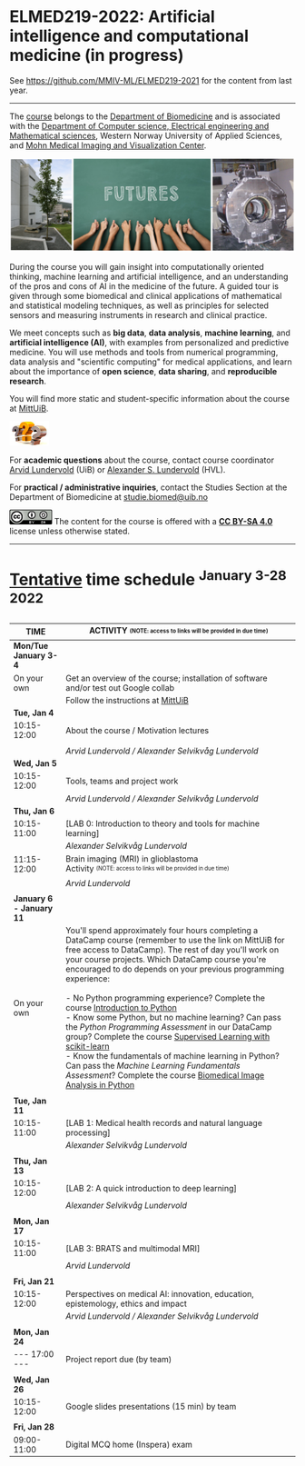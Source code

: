 # ELMED219-2022: Artificial intelligence and computational medicine (in progress)

See https://github.com/MMIV-ML/ELMED219-2021 for the content from last year.

--------

The [course](https://www.uib.no/en/course/ELMED219) belongs to the [Department of Biomedicine](https://www.uib.no/biomedisin) and is associated with the [Department of Computer science, Electrical engineering and Mathematical sciences](https://www.hvl.no/en/about/management/faculty-of-engineering-and-science/department-of-computer-science-electrical-engineering-and-mathematical-sciences-ny-side), Western Norway University of Applied Sciences, and [Mohn Medical Imaging and Visualization Center](https://mmiv.no/).

<img src="./assets/elmed219_logo.png" width="700"> <br>


During the course you will gain insight into computationally oriented thinking, machine learning and artificial intelligence, and an understanding of the pros and cons of AI in the medicine of the future. A guided tour is given through some biomedical and clinical applications of mathematical and statistical modeling techniques, as well as principles for selected sensors and measuring instruments in research and clinical practice.


We meet concepts such as **big data**, **data analysis**, **machine learning**, and **artificial intelligence (AI)**, with examples from personalized and predictive medicine. You will use methods and tools from numerical programming, data analysis and "scientific computing" for medical applications, and learn about the importance of **open science**, **data sharing**, and **reproducible research**.

You will find more static and student-specific information about the course at [MittUiB](https://mitt.uib.no/courses/27607).

<img src="./assets/questions.jpg" width="70">

For **academic questions** about the course, contact course coordinator [Arvid Lundervold](https://www.uib.no/en/persons/Arvid.Lundervold) (UiB) or [Alexander S. Lundervold](https://www.hvl.no/en/employee/?user=Alexander.Selvikvag.Lundervold) (HVL).

For **practical / administrative inquiries**, contact the Studies Section at the Department of Biomedicine at studie.biomed@uib.no



<img src="./assets/cc_by_sa.png" width="75"> The content for the course is offered with a <b><a href="http://creativecommons.org/licenses/by-sa/4.0">CC BY-SA 4.0</a></b> license unless otherwise stated.

--------

# <u>Tentative</u> time schedule <spce> <sup>January 3-28 2022</sup>


| **TIME**                    | ACTIVITY  <space> <sub><sup>(NOTE: access to links will be provided in due time)</sup></sub>                                                                                |
| --------------------------- | -------------------------------------------------------------------------------------------------------------------------------------------------------------------------------- |
| **Mon/Tue** **January 3-4** |                                                                                               |
| On your own                 | Get an overview of the course; installation of software and/or test out Google collab                                                                                                                                                                                                                                                                       |
|                             | Follow the instructions at [MittUiB](https://mitt.uib.no/courses/33274/modules)                                                                                                                                                                                                                                                                  |
| **Tue, Jan 4**          |                                                                                                                                                                                        |
| 10:15-12:00                 | About the course / Motivation lectures
                                                                                                                                                                                                                                                                                         |
|                             | *Arvid Lundervold / Alexander Selvikvåg Lundervold*                                                                                                                                                                                                                                                                                                                              |
| **Wed, Jan 5**          |                                                                                                                                                                                                                                                                             |
| 10:15-12:00                 | Tools, teams and project work<br><!--[1-slides-tools](https://docs.google.com/presentation/d/e/2PACX-1vSfzcBXUBoZmBM51I_uM160fB0lRKg33O_omnyDSj_txf_AQ7vD9xElU-J_Z1DK4D16Jup8w545rXN-/pub?start=false&loop=false&delayms=3000),   [1-video-tools](https://youtu.be/45JsopEXLuY)<br>[2-slides-team_project](https://docs.google.com/presentation/d/e/2PACX-1vRtDpikPzBJc6VD31FfbrDd1nOYntmfT0fPSrdczpNbo__odhqyGjNAhcFy7DPv4-ROTMnd2TOS3ORv/pub?start=false&loop=false&delayms=3000),   [2-video-team_project](https://youtu.be/LWWVL8eEDOo)     -->                                                                                                                                                                         |
|                             | *Arvid Lundervold / Alexander Selvikvåg Lundervold*                                                                                                                                                                                                                                                                                                       |
| **Thu, Jan 6**          |                                                                                                                                                                                                                                                                                                                                                   |
| 10:15-11:00                 | [LAB 0: Introduction to theory and tools for machine learning]<!--(https://github.com/MMIV-ML/ELMED219-2021/tree/main/Lab0-ML)   -->                                                                                                                                                                                                                                                                                                   |
|                             | *Alexander Selvikvåg Lundervold*                                                                                                                               |
| 11:15-12:00                 | Brain imaging (MRI) in glioblastoma<br><!--[slides-brain_imaging](https://docs.google.com/presentation/d/e/2PACX-1vTW36Y-9DST39wHZZnwkDqfrVxlwDrXxAzBmiDgq1BLvf8I0NCGQ42SeOFJ7vXEEBvcJuxgBoAJaFJW/pub?start=false&loop=false&delayms=3000),   [video-brain_imaging](https://youtu.be/DZMLqG28LPw)       -->                                  Activity  <space> <sub><sup>(NOTE: access to links will be provided in due time)</sup></sub>                                                                                                                                                                                                                                                                                             |
|                             | *Arvid Lundervold*                                                                                                                                                                               |
|                             |                                                                                                                                                                             |
| **January 6 - January 11**  |                                                                                                                                                                              |
| On your own                 | You'll spend approximately four hours completing a DataCamp course (remember to use the link on MittUiB for free access to DataCamp). The rest of day you'll work on your course projects. Which DataCamp course you're encouraged to do depends on your previous programming experience:<br><br>- No Python programming experience? Complete the course [Introduction to Python](https://learn.datacamp.com/courses/intro-to-python-for-data-science)<br>- Know some Python, but no machine learning? Can pass the *Python Programming Assessment* in our DataCamp group? Complete the course [Supervised Learning with scikit-learn](https://learn.datacamp.com/courses/supervised-learning-with-scikit-learn)<br>- Know the fundamentals of machine learning in Python? Can pass the *Machine Learning Fundamentals Assessment*? Complete the course [Biomedical Image Analysis in Python](https://learn.datacamp.com/courses/biomedical-image-analysis-in-python) |
|                             |                                                                                                                                                                         |
| **Tue, Jan 11**         |                                                                                                                                                                                                                                                                |
| 10:15-11:00                 | [LAB 1: Medical health records and natural language processing]<!--(https://github.com/MMIV-ML/ELMED219-2021/blob/main/Lab1-HealthRecords)  -->                                                                                                                             |
|                             | *Alexander Selvikvåg Lundervold*                                                                                                                                                                        |
|                             |                                                                                                                                                                       |
| **Thu, Jan 13**         |                                                                                                                                                                                                                                                                                                                                   |
| 10:15-12:00                 | [LAB 2: A quick introduction to deep learning]<!--(https://github.com/MMIV-ML/ELMED219-2021/blob/main/Lab2-DL)     -->                                                                                                                                                                                                                                                  |
|                             | *Alexander Selvikvåg Lundervold*                                                                                                                                                                                                                                                         |
|                             |                                                                                                                                                                                                                                                                   |
| **Mon, Jan 17**         |                                                                                                                                                                                                                                                                      |
| 10:15-11:00                 | [LAB 3: BRATS and multimodal MRI]<!--(https://github.com/MMIV-ML/ELMED219-2021/tree/main/Lab3-BRATS) -->                                                                                                                                                                                                    |
|                             | *Arvid Lundervold*                                                                                                                                                        |
|                             |                                                                                                                                                                            |
| **Fri, Jan 21**         |                                                                                                                                                                              |
| 10:15-12:00                 | Perspectives on medical AI: innovation, education, epistemology, ethics and impact<br><!--[slides-perspectives](https://hvl365-my.sharepoint.com/:p:/g/personal/allu_hvl_no/EWHgBpjjkZ9PnFHe36jSBSIBFRA9-FIEEnl2EjFRIYQwfQ?e=JpBrMI),   [video-perspectives](https://youtu.be/Gthd7acj8JA)         -->                                                                                                                                                             |
|                             | *Arvid Lundervold / Alexander Selvikvåg Lundervold*                                                                                                                                                                                                                        |
|                             |                                                                                                                                                                         |
| **Mon, Jan 24**         |                                                                                                                                                                                                                                                              |
| --- 17:00 ---               | Project report due (by team)                                                                                                                                                                                                                                  |
|                             |                                                                                                                                                                                                                                                                                                                                                              |
| **Wed, Jan 26**         |                                                                                                                                                                             |
| 10:15-12:00                 | Google slides presentations (15 min) by team                                                                                                                  |
|                             |                                                                                                                                                                              |
| **Fri, Jan 28**         |                                                                                |
| 09:00-11:00                 | Digital MCQ home (Inspera) exam                                                                                                                                                        |











<!-- <u>Tentative</u> time schedule
<img src="./assets/tentative_time_schedule_jan_2022.png" width="700"> <br>
-->
<!--
______________________________________________________

# <u>Tentative</u> time schedule

| Time       |  Activity  <space> <sub><sup>(NOTE: access to links will be provided in due time)</sup></sub>  
|------------|-----------------------------------------------------------
|**Mon, January 4**|                                                  |               |
| On your own | Installation of software / Get an overview of the course |               |
|            | Follow the instructions at [MittUiB](https://mitt.uib.no/courses/27607/modules#module_27745)                                    |               |
|**Tue, January 5**|                                                  |               |
|10:15-12:00 | About the course / Motivation lectures     <br> [1-slides-about](https://docs.google.com/presentation/d/e/2PACX-1vQozwdJ39W3DX2ju4CvCU1V1G6rLx8V6HC3SeUpeVrz3FnFd64mdPs0mc9-NjKG7lNVP_PX-9VB9zH8/pub?start=false&loop=false&delayms=3000), &nbsp; [1-video-about](https://youtu.be/O66FbWtn7f0) <br>[2-slides-CompMed](https://docs.google.com/presentation/d/e/2PACX-1vRzirGyqnp-y5XOs6CXOJshsRkA-qHfZNI--Ae-sBcxutF-Xewl0G6jcMBJDuETRwsjXOamTGUI025N/pub?start=false&loop=false&delayms=3000), &nbsp; [2-video-CompMed](https://youtu.be/6yyWwc8FmaI) <br> [3-video-medAI](https://youtu.be/_S-XMlDq32g)          
|            | *Arvid Lundervold / Alexander Selvikvåg Lundervold*       |               |
|**Wed, January 6**|                                                 |               |
|10:15-12:00 | Tools, teams and project work <br>[1-slides-tools](https://docs.google.com/presentation/d/e/2PACX-1vSfzcBXUBoZmBM51I_uM160fB0lRKg33O_omnyDSj_txf_AQ7vD9xElU-J_Z1DK4D16Jup8w545rXN-/pub?start=false&loop=false&delayms=3000), &nbsp; [1-video-tools](https://youtu.be/45JsopEXLuY) <br>[2-slides-team_project](https://docs.google.com/presentation/d/e/2PACX-1vRtDpikPzBJc6VD31FfbrDd1nOYntmfT0fPSrdczpNbo__odhqyGjNAhcFy7DPv4-ROTMnd2TOS3ORv/pub?start=false&loop=false&delayms=3000), &nbsp; [2-video-team_project](https://youtu.be/LWWVL8eEDOo)  | Join in Zoom  |
|            | *Arvid Lundervold / Alexander Selvikvåg Lundervold*       |               |
|**Thu, January 7**|                                               |               |
|10:15-11:00 | [LAB 0: Introduction to theory and tools for machine learning](https://github.com/MMIV-ML/ELMED219-2021/tree/main/Lab0-ML)     | Join in Zoom  |
|            | *Alexander Selvikvåg Lundervold*                          |               |
|11:15-12:00 | Brain imaging (MRI and IMC) in glioblastoma <br> [slides-brain_imaging](https://docs.google.com/presentation/d/e/2PACX-1vTW36Y-9DST39wHZZnwkDqfrVxlwDrXxAzBmiDgq1BLvf8I0NCGQ42SeOFJ7vXEEBvcJuxgBoAJaFJW/pub?start=false&loop=false&delayms=3000), &nbsp; [video-brain_imaging](https://youtu.be/DZMLqG28LPw)     |               |
|            | *Arvid Lundervold*                                        |               |
|            |                                                           |               |
|**Fri, January 8**|       |               |
| On your own | You'll spend approximately four hours completing a DataCamp course (remember to use the link on MittUiB for free access to DataCamp). The rest of day you'll work on your course projects. Which DataCamp course you're encouraged to do depends on your previous programming experience:  <ul><li>No Python programming experience? Complete the course [Introduction to Python](https://learn.datacamp.com/courses/intro-to-python-for-data-science)</li> <li>Know some Python, but no machine learning? Can pass the _Python Programming Assessment_ in our DataCamp group? Complete the course [Supervised Learning with scikit-learn](https://learn.datacamp.com/courses/supervised-learning-with-scikit-learn)</li> <li> Know the fundamentals of machine learning in Python? Can pass the _Machine Learning Fundamentals Assessment_? Complete the course [Biomedical Image Analysis in Python](https://learn.datacamp.com/courses/biomedical-image-analysis-in-python)  </li>|      |
|            |                                                           |               |
|**Mon, January 11**|                                                 |               |
|10:15-11:00 | [LAB 1: Medical health records and natural language processing](./Lab1-HealthRecords)         | Join in Zoom  |
|            | *Alexander Selvikvåg Lundervold*                          |               |
|            |                                                           |               |
|**Tue, January 12**|                                                |               |
|10:15-12:00 | [LAB 2: A quick introduction to deep learning](./Lab2-DL)             | Join in Zoom  |
|            | *Alexander Selvikvåg Lundervold*                          |               |
|            |                                                           |               |
|**Thu, January 14**|                                               |               |
|10:15-11:00 | [LAB 3: BRATS and multimodal MRI](https://github.com/MMIV-ML/ELMED219-2021/tree/main/Lab3-BRATS)  | Join in Zoom  |
|            | *Arvid Lundervold*                                        |               |
|            |                                                           |               |
|**Mon, January 18**|                                                 |               |
|10:15-12:00 | Perspectives on medical AI:  innovation, education, epistemology, ethics and impact <br> [slides-perspectives](https://hvl365-my.sharepoint.com/:p:/g/personal/allu_hvl_no/EWHgBpjjkZ9PnFHe36jSBSIBFRA9-FIEEnl2EjFRIYQwfQ?e=JpBrMI), &nbsp; [video-perspectives](https://youtu.be/Gthd7acj8JA)                           | Join in Zoom  |
|            | *Arvid Lundervold / Alexander Selvikvåg Lundervold*       |               |
|            |                                                           |               |
|**Wed, January 27** |                                             |               |
|--- 17:00 ---| Project report due (by team)                              |               |
|            |                                                           |               |
|**Thu, January 28** |                                              |               |
|10:15-12:00 | Google slides presentations (15 min) by team              | Join in Zoom  |
|            |                                                           |               |
|**Fri, January 29**|                                                 |               |
|09:00-11:00 | Digital MCQ  home exam                                    | Inspera       |



______________________________________________________


# *Prepare yourself and your computer for computational analysis*
If you are used to work with software installations and github you can go directly to the material at github and use the guide for setting up your computer and perform notebook exercises.

- **Python course material** at https://github.com/MMIV-ML/ELMED219-2021  – follow the instructions at [Setting up your system](setup.md) (`setup.md`) to get ready

- **Browser** display and functionality might differ between browsers - we recommend using Mozilla [Firefox](https://www.mozilla.org/en-US/firefox/new/) or Google [Chrome](https://www.google.com/chrome) on all platforms

- **Jupyter notebooks** are used throughout the course. It's a web-based framework for developing and presenting code-based projects (take a look at https://youtu.be/HW29067qVWk and https://youtu.be/2eCHD6f_phE for introductions to Jupyter Notebooks).

-  **Test your environment** [Python, Numpy, Pandas, Matplotlib, Nibabel, Biopython and more]: run through this notebook [`notebooks/0.0-test.ipynb`](notebooks/0.0-test.ipynb) [[in nbviewer](https://nbviewer.jupyter.org/github/MMIV-ML/ELMED219-2021/blob/main/notebooks/0.0-test.ipynb)] to check that your environment is OK

- Throughout the course you will work with notebooks that contain various material and programming tasks. We recommend that you *make a copy of our notebooks before you edit them*. You can adopt the naming convention `my_[name_of_notebook].ipynb`. Remember also to start a new session with a **`git pull`** (things can have changed)



______________________________________________________

## *Prepare you and your computer for the team-based project*

### "Precision medicine and quantitative imaging in glioblastoma"

(see [HERE](./project))

__________________________________________________________________________
-->
